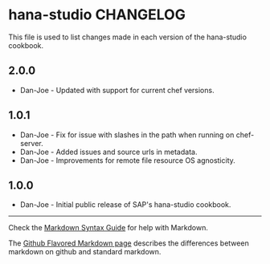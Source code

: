 hana-studio CHANGELOG
===================

This file is used to list changes made in each version of the hana-studio cookbook.

2.0.0
-----
- Dan-Joe - Updated with support for current chef versions.

1.0.1
-----
- Dan-Joe - Fix for issue with slashes in the path when running on chef-server.
- Dan-Joe - Added issues and source urls in metadata.
- Dan-Joe - Improvements for remote file resource OS agnosticity.

1.0.0
-----
- Dan-Joe - Initial public release of SAP's hana-studio cookbook.

- - -
Check the [Markdown Syntax Guide](http://daringfireball.net/projects/markdown/syntax) for help with Markdown.

The [Github Flavored Markdown page](http://github.github.com/github-flavored-markdown/) describes the differences between markdown on github and standard markdown.
